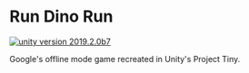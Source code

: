 # Run Dino Run
[![unity version 2019.2.0b7](https://img.shields.io/badge/unity%20version-2019.2.0b7-green.svg)](https://unity3d.com/unity/beta/2019.2.0b7)

Google's offline mode game recreated in Unity's Project Tiny.

